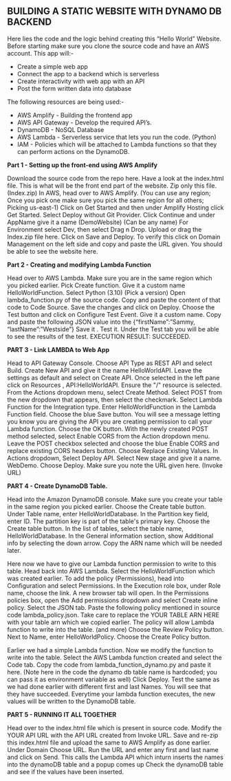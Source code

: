 
## BUILDING A STATIC WEBSITE WITH DYNAMO DB BACKEND

Here lies the code and the logic behind creating this “Hello World” Website. Before starting make sure you clone the source code and have an AWS account. This app will:-
- Create a simple web app
- Connect the app to a backend which is serverless
- Create interactivity with web app with an API
- Post the form written data into database

The following resources are being used:- 
+ AWS Amplify - Building the frontend app
+ AWS API Gateway - Develop the required API’s.
+ DynamoDB - NoSQL Database 
+ AWS Lambda - Serverless service that lets you run the code. (Python)
+ IAM - Policies which will be attached to Lambda functions so that they can perform actions on the DynamoDB.

**Part 1 - Setting up the front-end using AWS Amplify**


Download the source code from the repo here.
Have a look at the index.html file. This is what will be the front end part of the website. Zip only this file. (Index.zip)
In AWS, head over to AWS Amplify. (You can use any region; Once you pick one make sure you pick the same region for all others; Picking us-east-1)
Click on Get Started and then under Amplify Hosting click Get Started.
Select Deploy without Git Provider.
Click Continue and under AppName give it a name (DemoWebsite) (Can be any name)
For Environment select Dev, then select Drag n Drop.
Upload or drag the Index.zip file here. Click on Save and Deploy.
To verify this click on Domain Management on the left side and copy and paste the URL given. You should be able to see the website here.

**Part 2 - Creating and modifying Lambda Function**


Head over to AWS Lambda. Make sure you are in the same region which you picked earlier.
Pick Create function. Give it a custom name HelloWorldFunction. Select Python (3.10) (Pick a version) 
Open lambda_function.py of the source code. Copy and paste the content of that code to Code Source.
Save the changes and click on Deploy.
Choose the Test button and click on Configure Test Event. Give it a custom name.
Copy and paste the following JSON value into the 
{“firstName”:”Sammy, “lastName”:”Westside”}
Save it . Test it. Under the Test tab you will be able to see the results of the test.
EXECUTION RESULT: SUCCEEDED.


**PART 3 - Link LAMBDA to Web App**

Head to API Gateway Console.
Choose API Type as REST API and select Build.
Create New API and give it the name HelloWorldAPI.
Leave the settings as default and select on Create API.
Once selected in the left pane click on Resources , API:HelloWorldAPI.
Ensure the "/" resource is selected.
From the Actions dropdown menu, select Create Method.
Select POST from the new dropdown that appears, then select the checkmark.
Select Lambda Function for the Integration type.
Enter HelloWorldFunction in the Lambda Function field.
Choose the blue Save button.
You will see a message letting you know you are giving the API you are creating permission to call your Lambda function. Choose the OK button.
With the newly created POST method selected, select Enable CORS from the Action dropdown menu.
Leave the POST checkbox selected and choose the blue Enable CORS and replace existing CORS headers button. Choose Replace Existing Values.
In Actions dropdown, Select Deploy API.
Select New stage and give it a name. WebDemo.
Choose Deploy. Make sure you note the URL given here. (Invoke URL)

**PART 4 - Create DynamoDB Table.**

Head into the Amazon DynamoDB console.
Make sure you create your table in the same region you picked earlier.
Choose the Create table button.
Under Table name, enter HelloWorldDatabase.
In the Partition key field, enter ID. The partition key is part of the table's primary key.
Choose the Create table button.
In the list of tables, select the table name, HelloWorldDatabase.
In the General information section, show Additional info by selecting the down arrow.
Copy the ARN name which will be needed later.

Here now we have to give our Lambda function permission to write to this table.
Head back into AWS Lambda.
Select the HelloWorldFunction which was created earlier.
To add the policy (Permissions), head into Configuration and select Permissions.
In the Execution role box, under Role name, choose the link. A new browser tab will open.
In the Permissions policies box, open the Add permissions dropdown and select Create inline policy.
Select the JSON tab.
Paste the following policy mentioned in source code lambda_policy.json. Take care to replace the YOUR TABLE ARN HERE with your table arn which we copied earlier.
The policy will allow Lambda function to write into the table. (and more)
Choose the Review Policy button.
Next to Name, enter HelloWorldPolicy.
Choose the Create Policy button.

Earlier we had a simple Lambda function. Now we modify the function to write into the table. 
Select the AWS Lambda function created and select the Code tab.
Copy the code from lambda_function_dynamo.py and paste it here. (Note here in the code the dynamo db table name is hardcoded; you can pass it as environment variable as well)
Click Deploy.
Test the same as we had done earlier with different first and last Names. You will see that they have succeeded. Everytime your lambda function executes, the new values will be written to the DynamoDB table.

**PART 5 - RUNNING IT ALL TOGETHER**

Head over to the index.html file which is present in source code.
Modify the YOUR API URL with the API URL created from Invoke URL.
Save and re-zip this index.html file and upload the same to AWS Amplify as done earlier.
Under Domain Choose URL. Run the URL and enter any first and last name and click on Send. This calls the Lambda API which inturn inserts the names into the dynamoDB table and a popup comes up
Check the dynamoDB table and see if the values have been inserted. 




